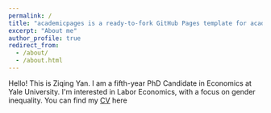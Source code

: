 ```yaml
---
permalink: /
title: "academicpages is a ready-to-fork GitHub Pages template for academic personal websites"
excerpt: "About me"
author_profile: true
redirect_from: 
  - /about/
  - /about.html
---
```


Hello! This is Ziqing Yan. I am a fifth-year PhD Candidate in Economics at Yale University. I'm interested in Labor Economics, with a focus on gender inequality. You can find my [CV](http://ziqing-yan.github.io/files/CV_ZiqingYan.pdf) here